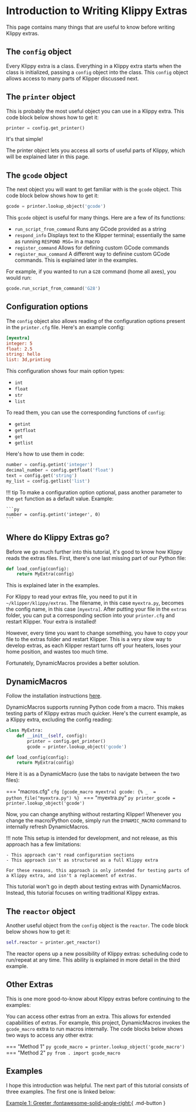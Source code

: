 # Introduction to Writing Klippy Extras

This page contains many things that are useful to know before writing Klippy extras.

## The `config` object

Every Klippy extra is a class. Everything in a Klippy extra starts when the class is initialized, passing a `config` object into the class. This `config` object allows access to many parts of Klipper discussed next.

## The `printer` object

This is probably the most useful object you can use in a Klippy extra. This code block below shows how to get it:

```py
printer = config.get_printer()
```

It's that simple!

The printer object lets you access all sorts of useful parts of Klippy, which will be explained later in this page.

## The `gcode` object

The next object you will want to get familiar with is the `gcode` object. This code block below shows how to get it:

```py
gcode = printer.lookup_object('gcode')
```

This `gcode` object is useful for many things. Here are a few of its functions:

- `run_script_from_command` Runs any GCode provided as a string
- `respond_info` Displays text to the Klipper terminal; essentially the same as running `RESPOND MSG=` in a macro
- `register_command` Allows for defining custom GCode commands
- `register_mux_command` A different way to definine custom GCode commands. This is explained later in the examples.

For example, if you wanted to run a `G28` command (home all axes), you would run:

```py
gcode.run_script_from_command('G28')
```

## Configuration options

The `config` object also allows reading of the configuration options present in the `printer.cfg` file. Here's an example config:

```cfg
[myextra]
integer: 5
float: 2.5
string: hello
list: 3d,printing
```

This configuration shows four main option types:

- `int`
- `float`
- `str`
- `list`

To read them, you can use the corresponding functions of `config`:

- `getint`
- `getfloat`
- `get`
- `getlist`

Here's how to use them in code:

```py
number = config.getint('integer')
decimal_number = config.getfloat('float')
text = config.get('string')
my_list = config.getlist('list')
```

!!! tip
    To make a configuration option optional, pass another parameter to the `get` function as a default value. Example:

    ```py
    number = config.getint('integer', 0)
    ```

## Where do Klippy Extras go?

Before we go much further into this tutorial, it's good to know how Klippy reads the extras files. First, there's one last missing part of our Python file:

```py
def load_config(config):
    return MyExtra(config)
```

This is explained later in the examples.

For Klippy to read your extras file, you need to put it in `~/klipper/klippy/extras`. The filename, in this case `myextra.py`, becomes the config name, in this case `[myextra]`. After putting your file in the `extras` folder, you can put a corresponding section into your `printer.cfg` and restart Klipper. Your extra is installed!

However, every time you want to change something, you have to copy your file to the extras folder and restart Klipper. This is a very slow way to develop extras, as each Klipper restart turns off your heaters, loses your home position, and wastes too much time. 

Fortunately, DynamicMacros provides a better solution.

## DynamicMacros

Follow the installation instructions [here](setup.md).

DynamicMacros supports running Python code from a macro. This makes testing parts of Klippy extras much quicker. Here's the current example, as a Klippy extra, excluding the config reading:

```py
class MyExtra:
    def __init__(self, config):
        printer = config.get_printer()
        gcode = printer.lookup_object('gcode')

def load_config(config):
    return MyExtra(config)
```

Here it is as a DynamicMacro (use the tabs to navigate between the two files):

=== "macros.cfg"
    ```cfg
    [gcode_macro myextra]
    gcode:
        {% _  = python_file("myextra.py") %}
    ```
=== "myextra.py"
    ```py
    printer_gcode = printer.lookup_object('gcode')
    ```

Now, you can change anything without restarting Klipper! Whenever you change the macro/Python code, simply run the `DYNAMIC_MACRO` command to internally refresh DynamicMacros.

!!! note
    This setup is intended for development, and not release, as this approach has a few limitations:

    - This approach can't read configuration sections
    - This approach isn't as structured as a full Klippy extra

    For these reasons, this approach is only intended for testing parts of a Klippy extra, and isn't a replacement of extras.

This tutorial won't go in depth about testing extras with DynamicMacros. Instead, this tutorial focuses on writing traditional Klippy extras.

## The `reactor` object

Another useful object from the `config` object is the `reactor`. The code block below shows how to get it:

```py
self.reactor = printer.get_reactor()
```

The reactor opens up a new possibility of Klippy extras: scheduling code to run/repeat at any time. This ability is explained in more detail in the third example.

## Other Extras

This is one more good-to-know about Klippy extras before continuing to the examples:

You can access other extras from an extra. This allows for extended capabilities of extras. For example, this project, DynamicMacros invokes the `gcode_macro` extra to run macros internally. The code blocks below shows two ways to access any other extra:

=== "Method 1"
    ```py
    gcode_macro = printer.lookup_object('gcode_macro')
    ```
=== "Method 2"
    ```py
    from . import gcode_macro
    ```

## Examples

I hope this introduction was helpful. The next part of this tutorial consists of three examples. The first one is linked below:

[Example 1: Greeter :fontawesome-solid-angle-right:](extras-ex1.md){ .md-button }